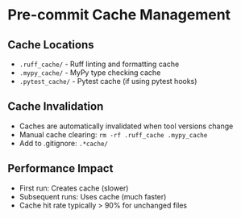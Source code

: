 # Pre-commit Cache Management

## Cache Locations

- `.ruff_cache/` - Ruff linting and formatting cache
- `.mypy_cache/` - MyPy type checking cache
- `.pytest_cache/` - Pytest cache (if using pytest hooks)

## Cache Invalidation

- Caches are automatically invalidated when tool versions change
- Manual cache clearing: `rm -rf .ruff_cache .mypy_cache`
- Add to .gitignore: `.*cache/`

## Performance Impact

- First run: Creates cache (slower)
- Subsequent runs: Uses cache (much faster)
- Cache hit rate typically > 90% for unchanged files
